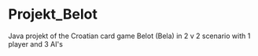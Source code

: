 # Projekt_Belot
Java projekt of the Croatian card game Belot (Bela) in 2 v 2 scenario with 1 player and 3 AI's
